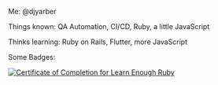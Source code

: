 Me: @djyarber

Things known: QA Automation, CI/CD, Ruby, a little JavaScript

Thinks learning: Ruby on Rails, Flutter, more JavaScript

Some Badges:

<a href="https://www.learnenough.com/certificates/e5a1feef"><img src="https://www.learnenough.com/certificates/e5a1feef/ruby-tutorial.svg" alt="Certificate of Completion for Learn Enough Ruby"></a>
